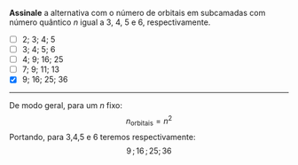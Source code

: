 **Assinale** a alternativa com o número de orbitais em subcamadas com número quântico $n$ igual a $3$, $4$, $5$ e $6$, respectivamente.

- [ ] $2$; $3$; $4$; $5$
- [ ] $3$; $4$; $5$; $6$
- [ ] $4$; $9$; $16$; $25$
- [ ] $7$; $9$; $11$; $13$
- [x] $9$; $16$; $25$; $36$

---

De modo geral, para um $n$ fixo:
$$n_{\text{orbitais}}=n^{2}$$
Portando, para 3,4,5 e 6 teremos respectivamente:
$$9\,;16\,;25;\,36$$